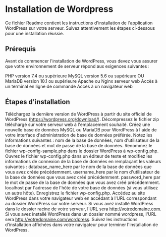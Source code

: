 # Installation de Wordpress
Ce fichier Readme contient les instructions d'installation de l'application WordPress sur votre serveur. Suivez attentivement les étapes ci-dessous pour une installation réussie.

## Prérequis
Avant de commencer l'installation de WordPress, vous devez vous assurer que votre environnement de serveur répond aux exigences suivantes :

PHP version 7.4 ou supérieure
MySQL version 5.6 ou supérieure OU MariaDB version 10.1 ou supérieure
Apache ou Nginx serveur web
Accès à un terminal en ligne de commande
Accès à un navigateur web
## Étapes d'installation
Téléchargez la dernière version de WordPress à partir du site officiel de WordPress (https://wordpress.org/download/).
Décompressez le fichier zip téléchargé sur votre serveur web à l'emplacement souhaité.
Créez une nouvelle base de données MySQL ou MariaDB pour WordPress à l'aide de votre interface d'administration de base de données préférée. Notez les informations suivantes : nom de la base de données, nom d'utilisateur de la base de données et mot de passe de la base de données.
Renommez le fichier wp-config-sample.php dans le dossier WordPress à wp-config.php.
Ouvrez le fichier wp-config.php dans un éditeur de texte et modifiez les informations de connexion de la base de données en remplaçant les valeurs suivantes :
database_name_here par le nom de la base de données que vous avez créée précédemment.
username_here par le nom d'utilisateur de la base de données que vous avez créé précédemment.
password_here par le mot de passe de la base de données que vous avez créé précédemment.
localhost par l'adresse de l'hôte de votre base de données (si vous utilisez un autre hôte).
Enregistrez le fichier wp-config.php.
Accédez au site WordPress dans votre navigateur web en accédant à l'URL correspondant au dossier WordPress sur votre serveur. Si vous avez installé WordPress dans le dossier racine de votre serveur, l'URL sera http://votredomaine.com. Si vous avez installé WordPress dans un dossier nommé wordpress, l'URL sera http://votredomaine.com/wordpress.
Suivez les instructions d'installation affichées dans votre navigateur pour terminer l'installation de WordPress.
